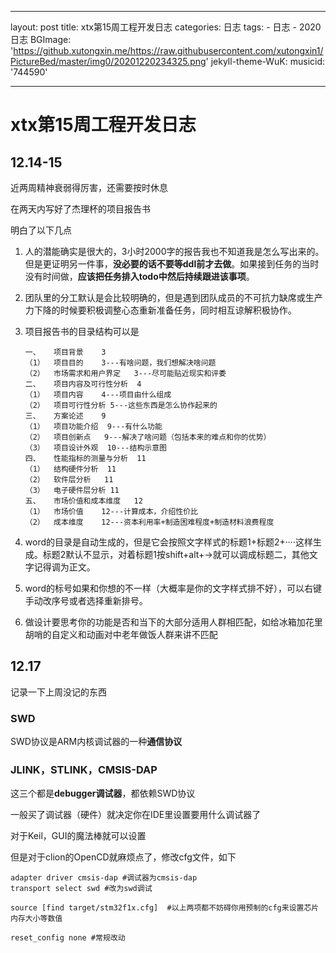 <!--
 * @Author: xtx
 * @Date: 2021-11-24 11:02:22
 * @LastEditors: xtx
 * @LastEditTime: 2023-03-26 17:24:32
 * @FilePath: \xutongxin1.github.io\_posts\2020-12-17-xtx第15周工程开发日志.md
 * @Description: 请填写简介
-->
---

layout: post
title: xtx第15周工程开发日志
categories: 日志
tags: 
    - 日志 
    - 2020日志
BGImage: 'https://github.xutongxin.me/https://raw.githubusercontent.com/xutongxin1/PictureBed/master/img0/20201220234325.png'
jekyll-theme-WuK:
    musicid: '744590'

---

# xtx第15周工程开发日志

## 12.14-15

近两周精神衰弱得厉害，还需要按时休息



在两天内写好了杰理杯的项目报告书

明白了以下几点

1. 人的潜能确实是很大的，3小时2000字的报告我也不知道我是怎么写出来的。但是更证明另一件事，**没必要的话不要等ddl前才去做**。如果接到任务的当时没有时间做，**应该把任务排入todo中然后持续跟进该事项**。

2. 团队里的分工默认是会比较明确的，但是遇到团队成员的不可抗力缺席或生产力下降的时候要积极调整心态重新准备任务，同时相互谅解积极协作。

3. 项目报告书的目录结构可以是

   ```
   一、	项目背景	3
   （1）	项目目的	3---有啥问题，我们想解决啥问题
   （2）	市场需求和用户界定	3---尽可能贴近现实和评委
   二、	项目内容及可行性分析	4
   （1）	项目内容	4---项目由什么组成
   （2）	项目可行性分析	5---这些东西是怎么协作起来的
   三、	方案论述	9
   （1）	项目功能介绍	9---有什么功能
   （2）	项目创新点	9---解决了啥问题（包括本来的难点和你的优势）
   （3）	项目设计外观	10---结构示意图
   四、	性能指标的测量与分析	11
   （1）	结构硬件分析	11
   （2）	软件层分析	11
   （3）	电子硬件层分析	11
   五、	市场价值和成本维度	12
   （1）	市场价值	12---计算成本，介绍性价比
   （2）	成本维度	12---资本利用率+制造困难程度+制造材料浪费程度
   
   ```

4. word的目录是自动生成的，但是它会按照文字样式的标题1+标题2+····这样生成。标题2默认不显示，对着标题1按shift+alt+→就可以调成标题二，其他文字记得调为正文。

5. word的标号如果和你想的不一样（大概率是你的文字样式排不好），可以右键手动改序号或者选择重新排号。

6. 做设计要思考你的功能是否和当下的大部分适用人群相匹配，如给冰箱加花里胡哨的自定义和动画对中老年做饭人群来讲不匹配



## 12.17

记录一下上周没记的东西

### SWD

SWD协议是ARM内核调试器的一种**通信协议**

### JLINK，STLINK，CMSIS-DAP

这三个都是**debugger调试器**，都依赖SWD协议



一般买了调试器（硬件）就决定你在IDE里设置要用什么调试器了

对于Keil，GUI的魔法棒就可以设置

但是对于clion的OpenCD就麻烦点了，修改cfg文件，如下

```
adapter driver cmsis-dap #调试器为cmsis-dap
transport select swd #改为swd调试

source [find target/stm32f1x.cfg]  #以上两项都不妨碍你用预制的cfg来设置芯片内存大小等数值

reset_config none #常规改动
```

